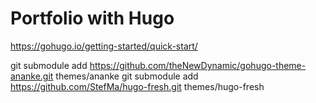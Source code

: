 # Portfolio with Hugo

https://gohugo.io/getting-started/quick-start/

git submodule add https://github.com/theNewDynamic/gohugo-theme-ananke.git themes/ananke
git submodule add https://github.com/StefMa/hugo-fresh.git themes/hugo-fresh

